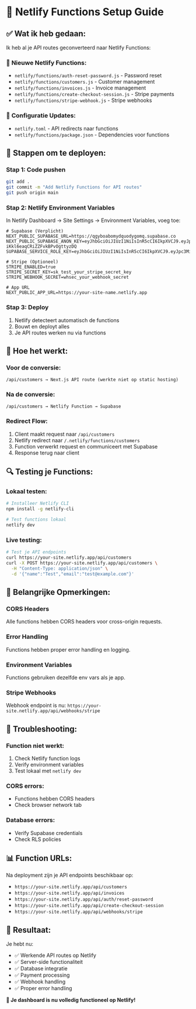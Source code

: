 # 🚀 Netlify Functions Setup Guide

## ✅ **Wat ik heb gedaan:**

Ik heb al je API routes geconverteerd naar Netlify Functions:

### 📁 **Nieuwe Netlify Functions:**
- `netlify/functions/auth-reset-password.js` - Password reset
- `netlify/functions/customers.js` - Customer management
- `netlify/functions/invoices.js` - Invoice management  
- `netlify/functions/create-checkout-session.js` - Stripe payments
- `netlify/functions/stripe-webhook.js` - Stripe webhooks

### 🔧 **Configuratie Updates:**
- `netlify.toml` - API redirects naar functions
- `netlify/functions/package.json` - Dependencies voor functions

## 🚀 **Stappen om te deployen:**

### Stap 1: Code pushen
```bash
git add .
git commit -m "Add Netlify Functions for API routes"
git push origin main
```

### Stap 2: Netlify Environment Variables
In Netlify Dashboard → Site Settings → Environment Variables, voeg toe:

```env
# Supabase (Verplicht)
NEXT_PUBLIC_SUPABASE_URL=https://qgyboabomydquodygomq.supabase.co
NEXT_PUBLIC_SUPABASE_ANON_KEY=eyJhbGciOiJIUzI1NiIsInR5cCI6IkpXVCJ9.eyJpc3MiOiJzdXBhYmFzZSIsInJlZiI6InFneWJvYWJvbXlkcXVvZHlnb21xIiwicm9sZSI6ImFub24iLCJpYXQiOjE3NTUyNjQ5NTAsImV4cCI6MjA3MDg0MDk1MH0.K53Ufks0Jw8h8ky-iKkl6eaqCRiZZFvkBPvOgttyzDQ
SUPABASE_SERVICE_ROLE_KEY=eyJhbGciOiJIUzI1NiIsInR5cCI6IkpXVCJ9.eyJpc3MiOiJzdXBhYmFzZSIsInJlZiI6InFneWJvYWJvbXlkcXVvZHlnb21xIiwicm9sZSI6InNlcnZpY2Vfcm9sZSIsImlhdCI6MTc1NTI2NDk1MCwiZXhwIjoyMDcwODQwOTUwfQ.sSUH2MIL7vVukSwuV4CVxlcGU_u4V8nNpkR3WvSokw4

# Stripe (Optioneel)
STRIPE_ENABLED=true
STRIPE_SECRET_KEY=sk_test_your_stripe_secret_key
STRIPE_WEBHOOK_SECRET=whsec_your_webhook_secret

# App URL
NEXT_PUBLIC_APP_URL=https://your-site-name.netlify.app
```

### Stap 3: Deploy
1. Netlify detecteert automatisch de functions
2. Bouwt en deployt alles
3. Je API routes werken nu via functions

## 🎯 **Hoe het werkt:**

### **Voor de conversie:**
```
/api/customers → Next.js API route (werkte niet op static hosting)
```

### **Na de conversie:**
```
/api/customers → Netlify Function → Supabase
```

### **Redirect Flow:**
1. Client maakt request naar `/api/customers`
2. Netlify redirect naar `/.netlify/functions/customers`
3. Function verwerkt request en communiceert met Supabase
4. Response terug naar client

## 🔍 **Testing je Functions:**

### Lokaal testen:
```bash
# Installeer Netlify CLI
npm install -g netlify-cli

# Test functions lokaal
netlify dev
```

### Live testing:
```bash
# Test je API endpoints
curl https://your-site.netlify.app/api/customers
curl -X POST https://your-site.netlify.app/api/customers \
  -H "Content-Type: application/json" \
  -d '{"name":"Test","email":"test@example.com"}'
```

## 🚨 **Belangrijke Opmerkingen:**

### **CORS Headers**
Alle functions hebben CORS headers voor cross-origin requests.

### **Error Handling**
Functions hebben proper error handling en logging.

### **Environment Variables**
Functions gebruiken dezelfde env vars als je app.

### **Stripe Webhooks**
Webhook endpoint is nu: `https://your-site.netlify.app/api/webhooks/stripe`

## 🔧 **Troubleshooting:**

### **Function niet werkt:**
1. Check Netlify function logs
2. Verify environment variables
3. Test lokaal met `netlify dev`

### **CORS errors:**
- Functions hebben CORS headers
- Check browser network tab

### **Database errors:**
- Verify Supabase credentials
- Check RLS policies

## 📊 **Function URLs:**

Na deployment zijn je API endpoints beschikbaar op:
- `https://your-site.netlify.app/api/customers`
- `https://your-site.netlify.app/api/invoices`
- `https://your-site.netlify.app/api/auth/reset-password`
- `https://your-site.netlify.app/api/create-checkout-session`
- `https://your-site.netlify.app/api/webhooks/stripe`

## 🎉 **Resultaat:**

Je hebt nu:
- ✅ Werkende API routes op Netlify
- ✅ Server-side functionaliteit
- ✅ Database integratie
- ✅ Payment processing
- ✅ Webhook handling
- ✅ Proper error handling

**🎯 Je dashboard is nu volledig functioneel op Netlify!**

